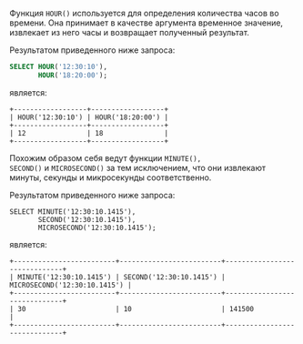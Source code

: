 

Функция `HOUR()` используется для определения количества часов во времени. Она принимает в качестве аргумента временное значение, извлекает из него часы и возвращает полученный результат.

Результатом приведенного ниже запроса:

```sql
SELECT HOUR('12:30:10'),
       HOUR('18:20:00');
```

является:

```no-highlight
+------------------+------------------+
| HOUR('12:30:10') | HOUR('18:20:00') |
+------------------+------------------+
| 12               | 18               |
+------------------+------------------+
```

Похожим образом себя ведут функции `MINUTE(), SECOND()` и `MICROSECOND()` за тем исключением, что они извлекают минуты, секунды и микросекунды соответственно.

Результатом приведенного ниже запроса:

```
SELECT MINUTE('12:30:10.1415'),
       SECOND('12:30:10.1415'),
       MICROSECOND('12:30:10.1415');
```

является:

```no-highlight
+-------------------------+-------------------------+------------------------------+
| MINUTE('12:30:10.1415') | SECOND('12:30:10.1415') | MICROSECOND('12:30:10.1415') |
+-------------------------+-------------------------+------------------------------+
| 30                      | 10                      | 141500                       |
+-------------------------+-------------------------+------------------------------+
```